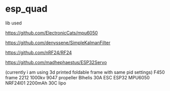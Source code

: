 # esp_quad

lib used

https://github.com/ElectronicCats/mpu6050

https://github.com/denyssene/SimpleKalmanFilter

https://github.com/nRF24/RF24

https://github.com/madhephaestus/ESP32Servo


(currently i am using 3d printed foldable frame with same pid settings)
F450 frame
2212 1000kv
9047 propeller
Blhelis 30A ESC
ESP32
MPU6050
NRF24l01
2200mAh 30C lipo



